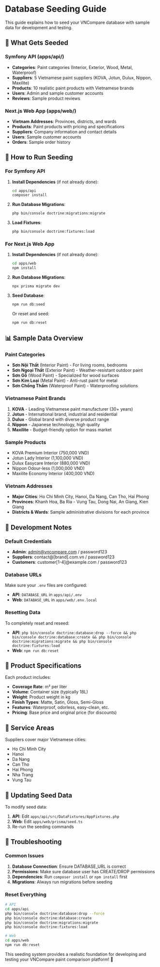 # Database Seeding Guide

This guide explains how to seed your VNCompare database with sample data for development and testing.

## 🎯 What Gets Seeded

### Symfony API (apps/api/)
- **Categories**: Paint categories (Interior, Exterior, Wood, Metal, Waterproof)
- **Suppliers**: 5 Vietnamese paint suppliers (KOVA, Jotun, Dulux, Nippon, Maxilite)
- **Products**: 10 realistic paint products with Vietnamese brands
- **Users**: Admin and sample customer accounts
- **Reviews**: Sample product reviews

### Next.js Web App (apps/web/)
- **Vietnam Addresses**: Provinces, districts, and wards
- **Products**: Paint products with pricing and specifications
- **Suppliers**: Company information and contact details
- **Users**: Sample customer accounts
- **Orders**: Sample order history

## 🚀 How to Run Seeding

### For Symfony API

1. **Install Dependencies** (if not already done):
   ```bash
   cd apps/api
   composer install
   ```

2. **Run Database Migrations**:
   ```bash
   php bin/console doctrine:migrations:migrate
   ```

3. **Load Fixtures**:
   ```bash
   php bin/console doctrine:fixtures:load
   ```

### For Next.js Web App

1. **Install Dependencies** (if not already done):
   ```bash
   cd apps/web
   npm install
   ```

2. **Run Database Migrations**:
   ```bash
   npx prisma migrate dev
   ```

3. **Seed Database**:
   ```bash
   npm run db:seed
   ```

   Or reset and seed:
   ```bash
   npm run db:reset
   ```

## 📊 Sample Data Overview

### Paint Categories
- **Sơn Nội Thất** (Interior Paint) - For living rooms, bedrooms
- **Sơn Ngoại Thất** (Exterior Paint) - Weather-resistant outdoor paint
- **Sơn Gỗ** (Wood Paint) - Specialized for wood surfaces
- **Sơn Kim Loại** (Metal Paint) - Anti-rust paint for metal
- **Sơn Chống Thấm** (Waterproof Paint) - Waterproofing solutions

### Vietnamese Paint Brands
1. **KOVA** - Leading Vietnamese paint manufacturer (30+ years)
2. **Jotun** - International brand, industrial and residential
3. **Dulux** - Global brand with diverse product range
4. **Nippon** - Japanese technology, high quality
5. **Maxilite** - Budget-friendly option for mass market

### Sample Products
- KOVA Premium Interior (750,000 VND)
- Jotun Lady Interior (1,100,000 VND)
- Dulux Easycare Interior (880,000 VND)
- Nippon Odour-less (1,000,000 VND)
- Maxilite Economy Interior (400,000 VND)

### Vietnam Addresses
- **Major Cities**: Ho Chi Minh City, Hanoi, Da Nang, Can Tho, Hai Phong
- **Provinces**: Khanh Hoa, Ba Ria - Vung Tau, Dong Nai, An Giang, Kien Giang
- **Districts & Wards**: Sample administrative divisions for each province

## 🔧 Development Notes

### Default Credentials
- **Admin**: admin@vncompare.com / password123
- **Suppliers**: contact@[brand].com.vn / password123
- **Customers**: customer[1-4]@example.com / password123

### Database URLs
Make sure your `.env` files are configured:
- **API**: `DATABASE_URL` in `apps/api/.env`
- **Web**: `DATABASE_URL` in `apps/web/.env.local`

### Resetting Data
To completely reset and reseed:
- **API**: `php bin/console doctrine:database:drop --force && php bin/console doctrine:database:create && php bin/console doctrine:migrations:migrate && php bin/console doctrine:fixtures:load`
- **Web**: `npm run db:reset`

## 🎨 Product Specifications

Each product includes:
- **Coverage Rate**: m² per liter
- **Volume**: Container size (typically 18L)
- **Weight**: Product weight in kg
- **Finish Types**: Matte, Satin, Gloss, Semi-Gloss
- **Features**: Waterproof, odorless, easy-clean, etc.
- **Pricing**: Base price and original price (for discounts)

## 📍 Service Areas

Suppliers cover major Vietnamese cities:
- Ho Chi Minh City
- Hanoi
- Da Nang
- Can Tho
- Hai Phong
- Nha Trang
- Vung Tau

## 🔄 Updating Seed Data

To modify seed data:
1. **API**: Edit `apps/api/src/DataFixtures/AppFixtures.php`
2. **Web**: Edit `apps/web/prisma/seed.ts`
3. Re-run the seeding commands

## 🚨 Troubleshooting

### Common Issues
1. **Database Connection**: Ensure DATABASE_URL is correct
2. **Permissions**: Make sure database user has CREATE/DROP permissions
3. **Dependencies**: Run `composer install` or `npm install` first
4. **Migrations**: Always run migrations before seeding

### Reset Everything
```bash
# API
cd apps/api
php bin/console doctrine:database:drop --force
php bin/console doctrine:database:create
php bin/console doctrine:migrations:migrate
php bin/console doctrine:fixtures:load

# Web
cd apps/web
npm run db:reset
```

This seeding system provides a realistic foundation for developing and testing your VNCompare paint comparison platform! 🎨

